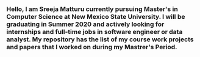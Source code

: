 ### Hello, I am Sreeja Matturu currently pursuing Master's in Computer Science at New Mexico State University. I will be graduating in Summer 2020 and actively looking for internships and full-time jobs in software engineer or data analyst. My repository has the list of my course work projects and papers that I worked on during my Mastrer's Period.

<!--
**sreejamatturu/sreejamatturu** is a ✨ _special_ ✨ repository because its `README.md` (this file) appears on your GitHub profile.

Here are some ideas to get you started:

- 🔭 I’m currently working on ...
- 🌱 I’m currently learning ...
- 👯 I’m looking to collaborate on ...
- 🤔 I’m looking for help with ...
- 💬 Ask me about ...
- 📫 How to reach me: ...
- 😄 Pronouns: ...
- ⚡ Fun fact: ...
-->
